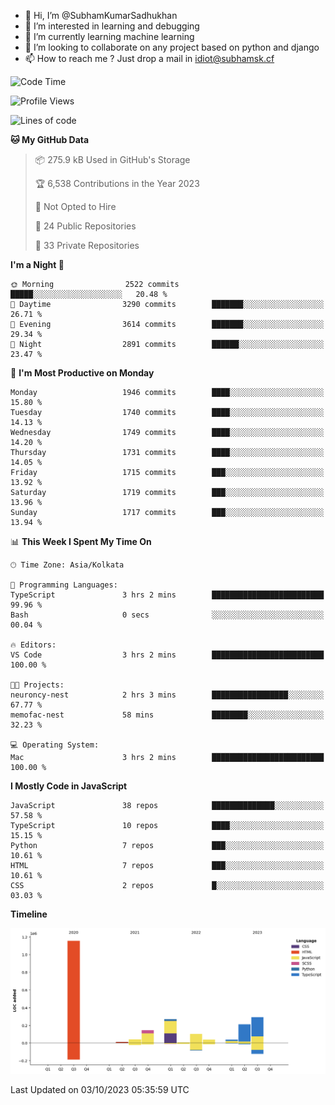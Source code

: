 - 👋 Hi, I’m @SubhamKumarSadhukhan
- 👀 I’m interested in learning and debugging
- 🌱 I’m currently learning machine learning
- 💞️ I’m looking to collaborate on any project based on python and django
- 📫 How to reach me ?
      Just drop a mail in idiot@subhamsk.cf

<!---
SubhamKumarSadhukhan/SubhamKumarSadhukhan is a ✨ special ✨ repository because its `README.md` (this file) appears on your GitHub profile.
You can click the Preview link to take a look at your changes.
--->


<!--START_SECTION:waka-->
![Code Time](http://img.shields.io/badge/Code%20Time-1%2C584%20hrs%2012%20mins-blue)

![Profile Views](http://img.shields.io/badge/Profile%20Views-20-blue)

![Lines of code](https://img.shields.io/badge/From%20Hello%20World%20I%27ve%20Written-2.3%20million%20lines%20of%20code-blue)

**🐱 My GitHub Data** 

> 📦 275.9 kB Used in GitHub's Storage 
 > 
> 🏆 6,538 Contributions in the Year 2023
 > 
> 🚫 Not Opted to Hire
 > 
> 📜 24 Public Repositories 
 > 
> 🔑 33 Private Repositories 
 > 
**I'm a Night 🦉** 

```text
🌞 Morning                2522 commits        █████░░░░░░░░░░░░░░░░░░░░   20.48 % 
🌆 Daytime                3290 commits        ███████░░░░░░░░░░░░░░░░░░   26.71 % 
🌃 Evening                3614 commits        ███████░░░░░░░░░░░░░░░░░░   29.34 % 
🌙 Night                  2891 commits        ██████░░░░░░░░░░░░░░░░░░░   23.47 % 
```
📅 **I'm Most Productive on Monday** 

```text
Monday                   1946 commits        ████░░░░░░░░░░░░░░░░░░░░░   15.80 % 
Tuesday                  1740 commits        ████░░░░░░░░░░░░░░░░░░░░░   14.13 % 
Wednesday                1749 commits        ████░░░░░░░░░░░░░░░░░░░░░   14.20 % 
Thursday                 1731 commits        ████░░░░░░░░░░░░░░░░░░░░░   14.05 % 
Friday                   1715 commits        ███░░░░░░░░░░░░░░░░░░░░░░   13.92 % 
Saturday                 1719 commits        ███░░░░░░░░░░░░░░░░░░░░░░   13.96 % 
Sunday                   1717 commits        ███░░░░░░░░░░░░░░░░░░░░░░   13.94 % 
```


📊 **This Week I Spent My Time On** 

```text
🕑︎ Time Zone: Asia/Kolkata

💬 Programming Languages: 
TypeScript               3 hrs 2 mins        █████████████████████████   99.96 % 
Bash                     0 secs              ░░░░░░░░░░░░░░░░░░░░░░░░░   00.04 % 

🔥 Editors: 
VS Code                  3 hrs 2 mins        █████████████████████████   100.00 % 

🐱‍💻 Projects: 
neuroncy-nest            2 hrs 3 mins        █████████████████░░░░░░░░   67.77 % 
memofac-nest             58 mins             ████████░░░░░░░░░░░░░░░░░   32.23 % 

💻 Operating System: 
Mac                      3 hrs 2 mins        █████████████████████████   100.00 % 
```

**I Mostly Code in JavaScript** 

```text
JavaScript               38 repos            ██████████████░░░░░░░░░░░   57.58 % 
TypeScript               10 repos            ████░░░░░░░░░░░░░░░░░░░░░   15.15 % 
Python                   7 repos             ███░░░░░░░░░░░░░░░░░░░░░░   10.61 % 
HTML                     7 repos             ███░░░░░░░░░░░░░░░░░░░░░░   10.61 % 
CSS                      2 repos             █░░░░░░░░░░░░░░░░░░░░░░░░   03.03 % 
```



**Timeline**

![Lines of Code chart](https://raw.githubusercontent.com/SubhamKumarSadhukhan/SubhamKumarSadhukhan/main/assets/bar_graph.png)


 Last Updated on 03/10/2023 05:35:59 UTC
<!--END_SECTION:waka-->
